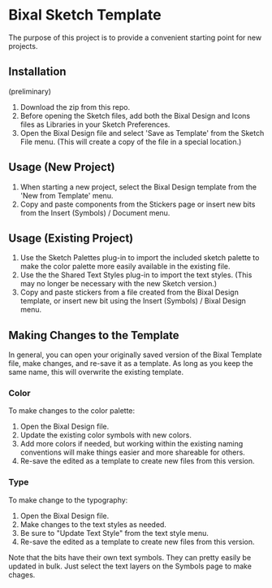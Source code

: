 # Bixal Sketch Template

The purpose of this project is to provide a convenient starting point for new projects.

## Installation

(preliminary)

1. Download the zip from this repo.
2. Before opening the Sketch files, add both the Bixal Design and Icons files as Libraries in your Sketch Preferences.
3. Open the Bixal Design file and select 'Save as Template' from the Sketch File menu. (This will create a copy of the file in a special location.)

## Usage (New Project)

1. When starting a new project, select the Bixal Design template from the 'New from Template' menu.
2. Copy and paste components from the Stickers page or insert new bits from the Insert (Symbols) / Document menu.

## Usage (Existing Project)

1. Use the Sketch Palettes plug-in to import the included sketch palette to make the color palette more easily available in the existing file.
2. Use the the Shared Text Styles plug-in to import the text styles. (This may no longer be necessary with the new Sketch version.)
3. Copy and paste stickers from a file created from the Bixal Design template, or insert new bit using the Insert (Symbols) / Bixal Design menu.

## Making Changes to the Template

In general, you can open your originally saved version of the Bixal Template file, make changes, and re-save it as a template. As long as you keep the same name, this will overwrite the existing template.

### Color

To make changes to the color palette:

1. Open the Bixal Design file.
2. Update the existing color symbols with new colors.
3. Add more colors if needed, but working within the existing naming conventions will make things easier and more shareable for others.
4. Re-save the edited as a template to create new files from this version.

### Type

To make change to the typography:

1. Open the Bixal Design file.
2. Make changes to the text styles as needed.
3. Be sure to "Update Text Style" from the text style menu.
4. Re-save the edited as a template to create new files from this version.

Note that the bits have their own text symbols. They can pretty easily be updated in bulk. Just select the text layers on the Symbols page to make chages.

